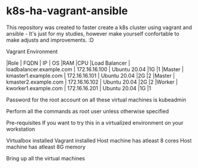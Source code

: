 # k8s-ha-vagrant-ansible
This repository was created to faster create a k8s cluster using vagrant and ansible - It's just for my studies, however make yourself confortable to make adjusts and improvements. :D


Vagrant Environment

|Role	          | FQDN	                   | IP	            | OS	          |RAM	|CPU
|Load Balancer	| loadbalancer.example.com |	172.16.16.100	| Ubuntu 20.04	|1G	  |1
|Master	        | kmaster1.example.com	   |  172.16.16.101	| Ubuntu 20.04	|2G	  |2
|Master	        | kmaster2.example.com	   |  172.16.16.102	| Ubuntu 20.04	|2G	  |2
|Worker	        | kworker1.example.com	   |  172.16.16.201	| Ubuntu 20.04	|1G	  |1

Password for the root account on all these virtual machines is kubeadmin

Perform all the commands as root user unless otherwise specified


Pre-requisites
If you want to try this in a virtualized environment on your workstation

Virtualbox installed
Vagrant installed
Host machine has atleast 8 cores
Host machine has atleast 8G memory

Bring up all the virtual machines


